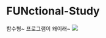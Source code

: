# FUNctional-Study

함수형~ 프로그램이 왜이래~
![](https://cdn.entermedia.co.kr/news/photo/202010/21304_40107_5416.jpg)
